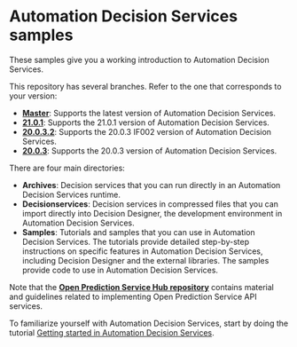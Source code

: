 # Automation Decision Services samples

These samples give you a working introduction to Automation Decision Services.

This repository has several branches. Refer to the one that corresponds to your version:
   - [**Master**](https://github.com/icp4a/automation-decision-services-samples/tree/master): Supports the latest version of Automation Decision Services.
   - [**21.0.1**](https://github.com/icp4a/automation-decision-services-samples/tree/21.0.1): Supports the 21.0.1 version of Automation Decision Services.
   - [**20.0.3.2**](https://github.com/icp4a/automation-decision-services-samples/tree/20.0.3.2): Supports the 20.0.3 IF002 version of Automation Decision Services.
   - [**20.0.3**](https://github.com/icp4a/automation-decision-services-samples/tree/20.0.3): Supports the 20.0.3 version of Automation Decision Services.

There are four main directories:

  - **Archives**: Decision services that you can run directly in an Automation Decision Services runtime.
  - **Decisionservices**: Decision services in compressed files that you can import directly into Decision Designer, the development environment in Automation Decision Services.
  - **Samples**: Tutorials and samples that you can use in Automation Decision Services. The tutorials provide
 detailed step-by-step instructions on specific features in Automation Decision Services, including Decision Designer and the external libraries. The samples provide code to use in Automation Decision Services.

Note that the [**Open Prediction Service Hub repository**](https://github.com/IBM/open-prediction-service-hub) contains material and guidelines related to implementing Open Prediction Service API services.
                                                                                                               
To familiarize yourself with Automation Decision Services, start by doing the tutorial [Getting started in Automation Decision Services](https://www.ibm.com/support/knowledgecenter/SSYHZ8_21.0.x/com.ibm.dba.aid/gs_ddesigner_topics/dba_ddesigner_intro.html).
